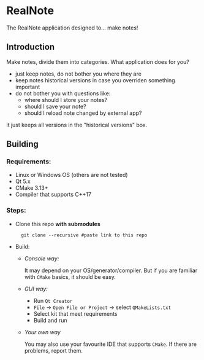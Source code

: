 # RealNote

The RealNote application designed to... make notes!

## Introduction
Make notes, divide them into categories. What application does for you?

- just keep notes, do not bother you where they are
- keep notes historical versions in case you overriden something important
- do not bother you with questions like:
    - where should I store your notes?
    - should I save your note?
    - should I reload note changed by external app?

 it just keeps all versions in the "historical versions" box.

## Building
### Requirements:
- Linux or Windows OS (others are not tested)
- Qt 5.x
- CMake 3.13+
- Compiler that supports C++17

### Steps:

- Clone this repo **with submodules**

        git clone --recursive #paste link to this repo

- Build:
    - *Console way:*

        It may depend on your OS/generator/compiler. But if you are familiar with `CMake` basics, it should be easy.
    - *GUI way:*

        - Run `Qt Creator`
        - `File` → `Open File or Project` → select `QMakeLists.txt`
        - Select kit that meet requirements
        - Build and run

    - *Your own way*

        You may also use your favourite IDE that supports `CMake`. If there are problems, report them.
